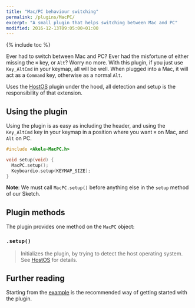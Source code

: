```yaml
---
title: "Mac/PC behaviour switching"
permalink: /plugins/MacPC/
excerpt: "A small plugin that helps switching between Mac and PC"
modified: 2016-12-13T09:05:00+01:00
---
```


{% include toc %}

Ever had to switch between Mac and PC? Ever had the misfortune of either missing
the `⌘` key, or `Alt`? Worry no more. With this plugin, if you just use
`Key_AltCmd` in your keymap, all will be well. When plugged into a Mac, it will
act as a `Command` key, otherwise as a normal `Alt`.

Uses the [HostOS](../HostOS/) plugin under the hood, all detection and setup is
the responsibility of that extension.

## Using the plugin

Using the plugin is as easy as including the header, and using the `Key_AltCmd`
key in your keymap in a position where you want `⌘` on Mac, and `Alt` on PC.

```c++
#include <Akela-MacPC.h>

void setup(void) {
  MacPC.setup();
  Keyboardio.setup(KEYMAP_SIZE);
}
```

**Note**: We must call `MacPC.setup()` before anything else in the `setup`
method of our Sketch.

## Plugin methods

The plugin provides one method on the `MacPC` object:

### `.setup()`

> Initializes the plugin, by trying to detect the host operating system.
> See [HostOS](../HostOS/) for details.

## Further reading

Starting from the [example][plugin:example] is the recommended way of getting
started with the plugin.

 [plugin:example]: https://github.com/algernon/Akela/blob/master/lib/Akela-MacPC/examples/MacPC/MacPC.ino

